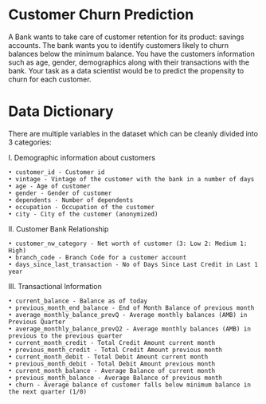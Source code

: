# Customer Churn Prediction

A Bank wants to take care of customer retention for its product: savings accounts. The bank wants you to identify customers likely to churn balances below the minimum balance. You have the customers information such as age, gender, demographics along with their transactions with the bank.
Your task as a data scientist would be to predict the propensity to churn for each customer.

# Data Dictionary

There are multiple variables in the dataset which can be cleanly divided into 3 categories:

I. Demographic information about customers

    • customer_id - Customer id 
    • vintage - Vintage of the customer with the bank in a number of days 
    • age - Age of customer 
    • gender - Gender of customer 
    • dependents - Number of dependents 
    • occupation - Occupation of the customer 
    • city - City of the customer (anonymized)
    
II. Customer Bank Relationship

    • customer_nw_category - Net worth of customer (3: Low 2: Medium 1: High) 
    • branch_code - Branch Code for a customer account 
    • days_since_last_transaction - No of Days Since Last Credit in Last 1 year
    
III. Transactional Information

    • current_balance - Balance as of today 
    • previous_month_end_balance - End of Month Balance of previous month 
    • average_monthly_balance_prevQ - Average monthly balances (AMB) in Previous Quarter 
    • average_monthly_balance_prevQ2 - Average monthly balances (AMB) in previous to the previous quarter 
    • current_month_credit - Total Credit Amount current month 
    • previous_month_credit - Total Credit Amount previous month 
    • current_month_debit - Total Debit Amount current month 
    • previous_month_debit - Total Debit Amount previous month 
    • current_month_balance - Average Balance of current month 
    • previous_month_balance - Average Balance of previous month 
    • churn - Average balance of customer falls below minimum balance in the next quarter (1/0) 
